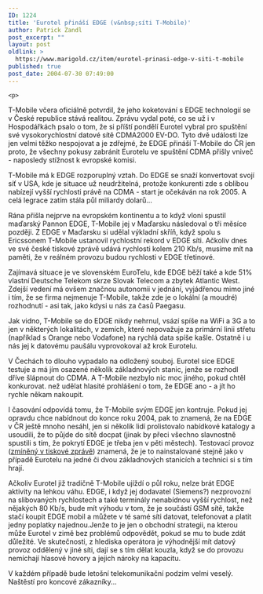 ```yaml
---
ID: 1224
title: 'Eurotel přináší EDGE (v&nbsp;síti T-Mobile)'
author: Patrick Zandl
post_excerpt: ""
layout: post
oldlink: >
  https://www.marigold.cz/item/eurotel-prinasi-edge-v-siti-t-mobile
published: true
post_date: 2004-07-30 07:49:00
---
```

	<p>
T-Mobile včera oficiálně potvrdil, že jeho koketování s EDGE technologií se v České republice stává realitou. Zprávu vydal poté, co se už i v Hospodářkách psalo o tom, že si příští pondělí Eurotel vybral pro spuštění své vysokorychlostní datové sítě CDMA2000 EV-DO. Tyto dvě události lze jen velmi těžko nespojovat a je zdřejmé, že EDGE přináší T-Mobile do ČR jen proto, že všechny pokusy zabránit Eurotelu ve spuštění CDMA přišly vniveč - naposledy stížnost k evropské komisi.</p>
<p>
T-Mobile má k EDGE rozporuplný vztah. Do EDGE se snaží konvertovat svojí síť v USA, kde je situace už neudržitelná, protože konkurenti zde s oblibou nabízejí vyšší rychlosti právě na CDMA - start je očekáván na rok 2005. A celá legrace zatím stála půl miliardy dolarů...</p>
<p>
Rána přišla nejprve na evropském kontinentu a to když vloni spustil maďarský Pannon EDGE, T-Mobile jej v Maďarsku následoval o tři měsíce později. Z EDGE v Maďarsku si udělal výkladní skříň, když spolu s Ericssonem T-Mobile ustanovil rychlostní rekord v EDGE síti. Ačkoliv dnes ve své české tiskové zprávě udává rychlosti kolem 210 Kb/s, musíme mít na paměti, že v reálném provozu budou rychlosti v EDGE třetinové. </p>
<p>
Zajímavá situace je ve slovenském EuroTelu, kde EDGE běží také a kde 51% vlastní Deutsche Telekom skrze Slovak Telecom a zbytek Atlantic West. Zdejší vedení má ovšem značnou autonomii v jednání, vyjádřenou mimo jiné i tím, že se firma nejmenuje T-Mobile, takže zde je o lokální (a moudré) rozhodnutí - asi tak, jako kdysi u nás za časů Paegasu.</p>
<p>
Jak vidno, T-Mobile se do EDGE nikdy nehrnul, vsází spíše na WiFi a 3G a to jen v některých lokalitách, v zemích, které nepovažuje za primární linii střetu (například s Orange nebo Vodafone) na rychlá data spíše kašle. Ostatně i u nás jej k datovému paušálu vyprovokoval až krok Eurotelu.</p>
<p>
V Čechách to dlouho vypadalo na odložený souboj. Eurotel sice EDGE testuje a má jím osazené několik základnových stanic, jenže se rozhodl dříve šlápnout do CDMA. A T-Mobile nezbylo nic moc jiného, pokud chtěl konkurovat. než udělat hlasité prohlášení o tom, že EDGE ano - a jít ho rychle někam nakoupit. </p>
<p>
I časování odpovídá tomu, že T-Mobile svým EDGE jen kontruje. Pokud jej opravdu chce nabídnout do konce roku 2004, pak to znamená, že na EDGE v ČR ještě mnoho nesáhl, jen si několik lidí prolistovalo nabídkové katalogy a usoudili, že to půjde do sítě docpat (jinak by přeci všechno slavnostně spustili s tím, že pokrytí EDGE je třeba jen v pěti městech). Testovací provoz (<a href="http://mobil.idnes.cz/mobilni_komunikace/operatori/sluzby/edge_tmobile040729.html">zmíněný v tiskové zprávě</a>) znamená, že je to nainstalované stejně jako v případě Eurotelu na jedné či dvou základnových stanicích a technici si s tím hrají. </p>
<p>
Ačkoliv Eurotel již tradičně T-Mobile ujíždí o půl roku, nelze brát EDGE aktivity na lehkou váhu. EDGE, i když jej dodavatel (Siemens?) nezprovozní na slibovaných rychlostech a také terminály nenabídnou vyšší rychlost, než nějakých 80 Kb/s, bude mít výhodu v tom, že je součástí GSM sítě, takže stačí koupit EDGE mobil a můžete v té samé síti datovat, telefonovat a platit jedny poplatky najednou.Jenže to je jen o obchodní strategii, na kterou může Eurotel v zimě bez problémů odpovědět, pokud se mu to bude zdát důležité. Ve skutečnosti, z hlediska operátora je výhodnější mít datový provoz oddělený v jiné síti, dají se s tím dělat kouzla, když se do provozu nemíchají hlasové hovory a jejich nároky na kapacitu.</p>
<p>
V každém případě bude letošní telekomunikační podzim velmi veselý. Naštěstí pro koncové zákazníky...</p>
